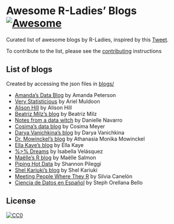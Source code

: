 
<!-- README.md is generated from README.Rmd. Please edit that file -->

# Awesome R-Ladies’ Blogs [![Awesome](https://awesome.re/badge.svg)](https://awesome.re)

<!-- badges: start -->

<!-- badges: end -->

Curated list of awesome blogs by R-Ladies, inspired by this
[Tweet](https://twitter.com/WeAreRLadies/status/1362021673239785473).

To contribute to the list, please see the
[contributing](CONTRIBUTING.md) instructions

## List of blogs

Created by accessing the json files in [blogs/](blogs/)

  - [Amanda’s Data Blog](amanda.rbind.io) by Amanda Peterson
  - [Very Statisticious](https://aosmith.rbind.io) by Ariel Muldoon
  - [Alison Hill](https://www.apreshill.com) by Alison Hill
  - [Beatriz Milz’s blog](https://beatrizmilz.com/) by Beatriz Milz
  - [Notes from a data witch](https://blog.djnavarro.net/) by Danielle
    Navarro
  - [Cosima’s data blog](https://cosimameyer.rbind.io/) by Cosima Meyer
  - [Darya Vanichkina’s blog](https://daryavanichkina.com/posts/) by
    Darya Vanichkina
  - [Dr. Mowinckel’s blog](https://drmowinckels.io) by Athanasia Monika
    Mowinckel
  - [Ella Kaye’s blog](https://ellakaye.rbind.io) by Ella Kaye
  - [%\>% Dreams](https://ivelasq.rbind.io/) by Isabella Velásquez
  - [Maëlle’s R blog](https://masalmon.eu/) by Maëlle Salmon
  - [Piping Hot Data](https://www.pipinghotdata.com) by Shannon Pileggi
  - [Shel Kariuki’s blog](https://shelkariuki.netlify.app/) by Shel
    Kariuki
  - [Meeting People Where They R](https://silvia.rbind.io/) by Silvia
    Canelón
  - [Ciencia de Datos en Español](https://sporella.xyz) by Steph
    Orellana Bello

## License

[![CC0](https://upload.wikimedia.org/wikipedia/commons/6/69/CC0_button.svg)](https://creativecommons.org/publicdomain/zero/1.0/)
